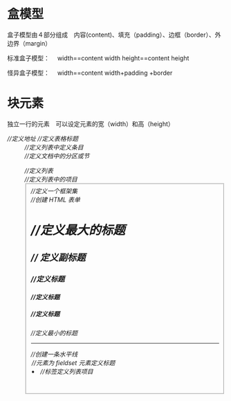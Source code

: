 # 盒模型

盒子模型由４部分组成　内容(content)、填充（padding）、边框（border）、外边界（margin）

标准盒子模型：　 width==content width height==content height

怪异盒子模型：　 width==content width+padding +border

# 块元素

独立一行的元素　可以设定元素的宽（width）和高（height）

 <address>//定义地址
 <caption>//定义表格标题
 <dd> //定义列表中定义条目
 <div> //定义文档中的分区或节
 <dl> //定义列表
 <dt> //定义列表中的项目
 <fieldset> //定义一个框架集
 <form> //创建 HTML 表单
 <h1> //定义最大的标题
 <h2> // 定义副标题
 <h3> //定义标题
 <h4> //定义标题
 <h5> //定义标题
 <h6> //定义最小的标题
 <hr> //创建一条水平线
 <legend> //元素为 fieldset 元素定义标题
 <li> //标签定义列表项目
 <noframes> //为那些不支持框架的浏览器显示文本，于 frameset 元素内部
 <noscript> //定义在脚本未被执行时的替代内容
 <ol> //定义有序列表
 <ul> //定义无序列表
 <p> //标签定义段落
 <pre> //定义预格式化的文本
 <table> //标签定义 HTML 表格
 <tbody> //标签表格主体（正文）
 <td> //表格中的标准单元格
 <tfoot> //定义表格的页脚（脚注或表注）
 <th> //定义表头单元格
 <thead> //标签定义表格的表头
 <tr> //定义表格中的
# 行内元素　内联元素

<a> //标签可定义锚
<abbr> //表示一个缩写形式
<acronym> //定义只取首字母缩写
<b> //字体加粗
<bdo> //可覆盖默认的文本方向
<big> //大号字体加粗
<br> //换行
<cite> //引用进行定义
<code> // 定义计算机代码文本
<dfn> //定义一个定义项目
<em> //定义为强调的内容
<i> //斜体文本效果
<img> //向网页中嵌入一幅图像
<input> //输入框
<kbd> //定义键盘文本
<label> //标签为 input 元素定义标注（标记）
<q> //定义短的引用
<samp> //定义样本文本
<select> // 创建单选或多选菜单
<small> //呈现小号字体效果
<span> //组合文档中的行内元素
<strong> //加粗
<sub> //定义下标文本
<sup> //定义上标文本
<textarea> //多行的文本输入控件
<tt> //打字机或者等宽的文本效果
<var> // 定义变

# 空元素

<br>
<link>
<meta>
